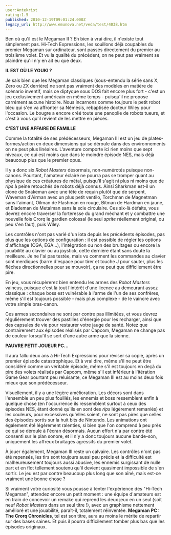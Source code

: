 ```yaml
---
user:Antekrist
rating:1.5
published: 2010-12-19T09:01:24.000Z
legacy_url: http://www.emunova.net/veda/test/4038.htm
---
```

Ben où qu'il est le Megaman II ? Eh bien à vrai dire, il n'existe tout simplement pas. Hi-Tech Expressions, les souillons déjà coupables du premier Megaman sur ordinateur, sont passés directement du premier au troisième volet. Et vu la qualité du précédent, on ne peut pas vraiment se plaindre qu'il n'y en ait eu que deux.  

  

**IL EST OÙ LE YOUKI ?**  

Je sais bien que les Megaman classiques (sous-entendu la série sans X, Zero ou ZX derrière) ne sont pas vraiment des modèles en matière de scénario inventif, mais ce diptyque sous DOS fait encore plus fort - c'est un jeu exclusivement américain en même temps - puisqu'il ne propose carrément aucune histoire. Nous incarnons comme toujours le petit robot bleu qui s'en va affronter sa Némésis, rebaptisée docteur Wiley pour l'occasion. Le bougre a encore créé toute une panoplie de robots tueurs, et c'est à vous qu'il revient de les mettre en pièces.  

  

**C'EST UNE AFFAIRE DE FAMILLE**  

Comme la totalité de ses prédécesseurs, Megaman III est un jeu de plates-formes/action en deux dimensions qui se déroule dans des environnements on ne peut plus linéaires. L'aventure comporte ici rien moins que sept niveaux, ce qui est moins que dans le moindre épisode NES, mais déjà beaucoup plus que le premier opus.  

Il y a donc six _Robot Masters_ désormais, non-numérotés puisque non-canons. Pourtant, l'amateur éclairé ne pourra pas se tromper quant au physique de ces créatures de métal, puisqu'il s'agit ni plus ni moins que de _rips_ à peine retouchés de robots déjà connus. Ainsi Sharkman est-il un clone de Snakeman avec une tête de requin plutôt que de serpent, Waveman d'Airman avec un plus petit ventilo, Torchman de Magnetman sans l'aimant, Oilman de Flashman en rouge, Bitman de Hardman en jaune, et Blademan de Metalman sans la scie circulaire. Ces six-là défaits, vous devrez encore traverser la forteresse du grand méchant et y combattre une nouvelle fois Crorq le gardien colossal (le seul _sprite_ réellement original, ou peu s'en faut), puis Wiley.  

Les contrôles n'ont pas varié d'un iota depuis les précédents épisodes, pas plus que les options de configuration : il est possible de régler les options d'affichage (CGA, EGA...), l'intégration ou non des bruitages ou encore la jouabilité au clavier ou au joystick, cette dernière étant sans doute la meilleure. Je ne l'ai pas testée, mais vu comment les commandes au clavier sont merdiques (barre d'espace pour tirer et touche J pour sauter, plus les flèches directionnelles pour se mouvoir), ça ne peut que difficilement être pire.  

En jeu, vous récupèrerez bien entendu les armes des _Robot Masters_ vaincus, puisque c'est là tout l'intérêt d'une licence au demeurant assez classique : chaque boss est vulnérable à l'arme de l'un de ses confrères, même s'il est toujours possible - mais plus complexe - de le vaincre avec votre simple bras-canon.  

Ces armes secondaires ne sont par contre pas illimitées, et vous devrez régulièrement trouver des pastilles d'énergie pour les recharger, ainsi que des capsules de vie pour restaurer votre jauge de santé. Notez que contrairement aux épisodes réalisés par Capcom, Megaman ne change pas de couleur lorsqu'il se sert d'une autre arme que la sienne.  

  

**PAUVRE PETIT JOUEUR PC...**  

Il aura fallu deux ans à Hi-Tech Expressions pour réviser sa copie, après un premier épisode catastrophique. Et à vrai dire, même s'il ne peut être considéré comme un véritable épisode, même s'il est toujours en deçà du pire des volets réalisés par Capcom, même s'il est inférieur à l'itération Game Gear pourtant peu reluisante, ce Megaman III est au moins deux fois mieux que son prédécesseur.  

Visuellement, il y a une légère amélioration. Les décors sont dans l'ensemble un peu plus fouillés, les ennemis et boss ressemblent enfin à quelque chose (en l'occurrence ils ressemblent surtout à ceux des épisodes NES, étant donné qu'ils en sont des _rips_ légèrement remaniés) et les couleurs, pour excessives qu'elles soient, ne sont pas pires que celles des épisodes sortis sur la huit bits de Nintendo. Les animations ont également été légèrement ralenties, si bien que l'on comprend à peu près ce qui se déroule à l'écran désormais. Aucun effort n'a par contre été consenti sur le plan sonore, et il n'y a donc toujours aucune bande-son, uniquement les affreux bruitages agressifs du premier volet.  

À jouer également, Megaman III reste un calvaire. Les contrôles n'ont pas été repensés, les tirs sont toujours aussi peu précis et la difficulté est malheureusement toujours aussi abusive, les ennemis surgissant de nulle part et en flot tellement soutenu qu'il devient quasiment impossible de s'en sortir. Le jeu est par contre beaucoup plus long que son aîné, mais est-ce vraiment une bonne chose ?  

Si vraiment votre curiosité vous pousse à tenter l'expérience des "Hi-Tech Megaman", attendez encore un petit moment : une équipe d'amateurs est en train de concevoir un remake qui reprend les deux jeux en un seul (soit neuf _Robot Masters_ dans un seul titre !), avec un graphisme nettement amélioré et une jouabilité, paraît-il, totalement réinventée. **Megaman PC : The Crorq Chronicles**, tel est son titre, aura au moins le mérite de repartir sur des bases saines. Et puis il pourra difficilement tomber plus bas que les épisodes originaux.